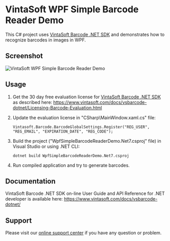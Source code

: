 # VintaSoft WPF Simple Barcode Reader Demo

This C# project uses <a href="https://www.vintasoft.com/vsbarcode-dotnet-index.html">VintaSoft Barcode .NET SDK</a> and demonstrates how to recognize barcodes in images in WPF.


## Screenshot
<img src="vintasoft-wpf-simple-barcode-reader-demo.png" alt="VintaSoft WPF Simple Barcode Reader Demo">


## Usage
1. Get the 30 day free evaluation license for <a href="https://www.vintasoft.com/vsbarcode-dotnet-index.html" target="_blank">VintaSoft Barcode .NET SDK</a> as described here: <a href="https://www.vintasoft.com/docs/vsbarcode-dotnet/Licensing-Barcode-Evaluation.html" target="_blank">https://www.vintasoft.com/docs/vsbarcode-dotnet/Licensing-Barcode-Evaluation.html</a>

2. Update the evaluation license in "CSharp\MainWindow.xaml.cs" file:
   ```
   Vintasoft.Barcode.BarcodeGlobalSettings.Register("REG_USER", "REG_EMAIL", "EXPIRATION_DATE", "REG_CODE");
   ```

3. Build the project ("WpfSimpleBarcodeReaderDemo.Net7.csproj" file) in Visual Studio or using .NET CLI:
   ```
   dotnet build WpfSimpleBarcodeReaderDemo.Net7.csproj
   ```

4. Run compiled application and try to generate barcodes.


## Documentation
VintaSoft Barcode .NET SDK on-line User Guide and API Reference for .NET developer is available here: https://www.vintasoft.com/docs/vsbarcode-dotnet/


## Support
Please visit our <a href="https://myaccount.vintasoft.com/">online support center</a> if you have any question or problem.
